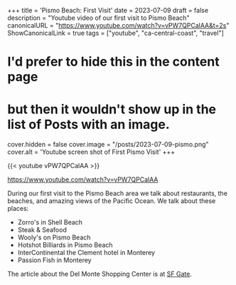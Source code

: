 +++
title = 'Pismo Beach: First Visit'
date = 2023-07-09
draft = false
description = "Youtube video of our first visit to Pismo Beach"
canonicalURL = "https://www.youtube.com/watch?v=vPW7QPCalAA&t=2s"
ShowCanonicalLink = true
tags = ["youtube", "ca-central-coast", "travel"]

# I'd prefer to hide this in the content page 
# but then it wouldn't show up in the list of Posts with an image.
cover.hidden = false
cover.image = "/posts/2023-07-09-pismo.png"
cover.alt = 'Youtube screen shot of First Pismo Visit'
+++

{{< youtube vPW7QPCalAA >}}

https://www.youtube.com/watch?v=vPW7QPCalAA

During our first visit to the Pismo Beach area we talk about restaurants, the
beaches, and amazing views of the Pacific Ocean. We talk about these places:

- Zorro's in Shell Beach
- Steak & Seafood
- Wooly's on Pismo Beach
- Hotshot Billiards in Pismo Beach
- InterContinental the Clement hotel in Monterey
- Passion Fish in Monterey

The article about the Del Monte Shopping Center is at [SF Gate](https://www.sfgate.com/centralcoast/article/monterey-mall-del-monte-landmark-status-18173207.php).
